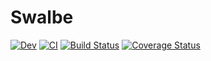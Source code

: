# Swalbe 
[![Dev](https://img.shields.io/badge/docs-dev-blue.svg)](https://zitzeronion.github.io/Swalbe.jl/dev/) [![CI](https://github.com/Zitzeronion/Swalbe.jl/workflows/CI/badge.svg?branch=main&event=push)](https://github.com/Zitzeronion/Swalbe.jl/actions) [![Build Status](https://travis-ci.com/Zitzeronion/Swalbe.jl.svg?branch=main)](https://travis-ci.com/Zitzeronion/Swalbe.jl) [![Coverage Status](https://coveralls.io/repos/github/Zitzeronion/Swalbe.jl/badge.svg?branch=master)](https://coveralls.io/github/Zitzeronion/Swalbe.jl?branch=master)
